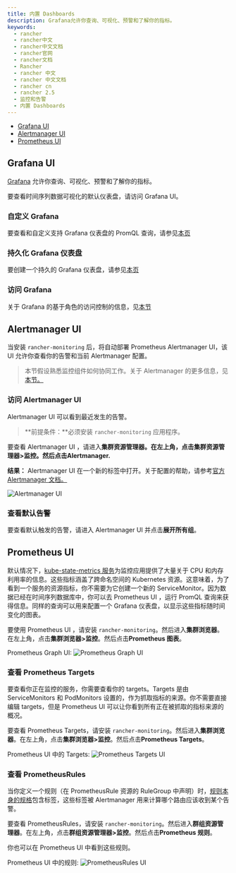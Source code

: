 ```yaml
---
title: 内置 Dashboards
description: Grafana允许你查询、可视化、预警和了解你的指标。
keywords:
  - rancher
  - rancher中文
  - rancher中文文档
  - rancher官网
  - rancher文档
  - Rancher
  - rancher 中文
  - rancher 中文文档
  - rancher cn
  - rancher 2.5
  - 监控和告警
  - 内置 Dashboards
---
```


- [Grafana UI](#grafana-ui)
- [Alertmanager UI](#alertmanager-ui)
- [Prometheus UI](#prometheus-ui)

## Grafana UI

[Grafana](https://grafana.com/grafana/) 允许你查询、可视化、预警和了解你的指标。

要查看时间序列数据可视化的默认仪表盘，请访问 Grafana UI。

### 自定义 Grafana

要查看和自定义支持 Grafana 仪表盘的 PromQL 查询，请参见[本页](/docs/rancher2.5/monitoring-alerting/guides/customize-grafana/_index)

### 持久化 Grafana 仪表盘

要创建一个持久的 Grafana 仪表盘，请参见[本页](/docs/rancher2.5/monitoring-alerting/guides/persist-grafana/_index)

### 访问 Grafana

关于 Grafana 的基于角色的访问控制的信息，见[本节](/docs/rancher2.5/monitoring-alerting/rbac/_index#grafana-的基于角色的访问控制)

## Alertmanager UI

当安装 `rancher-monitoring` 后，将自动部署 Prometheus Alertmanager UI，该 UI 允许你查看你的告警和当前 Alertmanager 配置。

> 本节假设熟悉监控组件如何协同工作。关于 Alertmanager 的更多信息，见[本节。](/docs/rancher2.5/monitoring-alerting/how-monitoring-works/_index#3-alertmanager-如何工作)

### 访问 Alertmanager UI

Alertmanager UI 可以看到最近发生的告警。

> **前提条件：**必须安装 `rancher-monitoring` 应用程序。

要查看 Alertmanager UI ，请进入**集群资源管理器。**在左上角，点击**集群资源管理器>监控。**然后点击**Alertmanager.**

**结果：** Alertmanager UI 在一个新的标签中打开。关于配置的帮助，请参考[官方 Alertmanager 文档。](https://prometheus.io/docs/alerting/latest/alertmanager/)

![Alertmanager UI](/img/rancher/alertmanager-ui.png)

### 查看默认告警

要查看默认触发的告警，请进入 Alertmanager UI 并点击**展开所有组**。

## Prometheus UI

默认情况下，[kube-state-metrics 服务](https://github.com/kubernetes/kube-state-metrics)为监控应用提供了大量关于 CPU 和内存利用率的信息。这些指标涵盖了跨命名空间的 Kubernetes 资源。这意味着，为了看到一个服务的资源指标，你不需要为它创建一个新的 ServiceMonitor。因为数据已经在时间序列数据库中，你可以去 Prometheus UI ，运行 PromQL 查询来获得信息。同样的查询可以用来配置一个 Grafana 仪表盘，以显示这些指标随时间变化的图表。

要使用 Prometheus UI ，请安装 `rancher-monitoring`。然后进入**集群浏览器**。在左上角，点击**集群浏览器>监控**。然后点击**Prometheus 图表**。

Prometheus Graph UI:
![Prometheus Graph UI](/img/rancher/prometheus-graph-ui.png)

### 查看 Prometheus Targets

要查看你正在监控的服务，你需要查看你的 targets。Targets 是由 ServiceMonitors 和 PodMonitors 设置的，作为抓取指标的来源。你不需要直接编辑 targets，但是 Prometheus UI 可以让你看到所有正在被抓取的指标来源的概况。

要查看 Prometheus Targets，请安装 `rancher-monitoring`。然后进入**集群浏览器**。在左上角，点击**集群浏览器>监控**。然后点击**Prometheus Targets**。

Prometheus UI 中的 Targets:
![Prometheus Targets UI](/img/rancher/prometheus-targets-ui.png)

### 查看 PrometheusRules

当你定义一个规则（在 PrometheusRule 资源的 RuleGroup 中声明）时，[规则本身的规格](https://github.com/prometheus-operator/prometheus-operator/blob/master/Documentation/api.md#rule)包含标签，这些标签被 Alertmanager 用来计算哪个路由应该收到某个告警。

要查看 PrometheusRules，请安装 `rancher-monitoring`。然后进入**群组资源管理器**。在左上角，点击**群组资源管理器>监控**。然后点击**Prometheus 规则**。

你也可以在 Prometheus UI 中看到这些规则。

Prometheus UI 中的规则:
![PrometheusRules UI](/img/rancher/prometheus-rules-ui.png)
